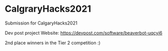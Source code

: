 # CalgraryHacks2021
Submission for CalgaryHacks2021

Dev post project Website:
https://devpost.com/software/beaverbot-uqcyi6

2nd place winners in the Tier 2 competition :)
